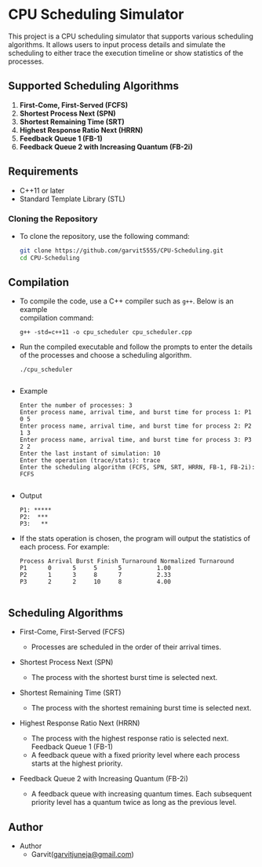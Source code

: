 # CPU Scheduling Simulator

This project is a CPU scheduling simulator that supports various scheduling algorithms. It allows users to input process details and simulate the scheduling to either trace the execution timeline or show statistics of the processes.

## Supported Scheduling Algorithms
1. **First-Come, First-Served (FCFS)**
2. **Shortest Process Next (SPN)**
3. **Shortest Remaining Time (SRT)**
4. **Highest Response Ratio Next (HRRN)**
5. **Feedback Queue 1 (FB-1)**
6. **Feedback Queue 2 with Increasing Quantum (FB-2i)**

## Requirements
- C++11 or later
- Standard Template Library (STL)
### Cloning the Repository

- To clone the repository, use the following command:

  ```bash
  git clone https://github.com/garvit5555/CPU-Scheduling.git
  cd CPU-Scheduling
## Compilation

- To compile the code, use a C++ compiler such as `g++`. Below is an example     
  compilation command:
  ```
  g++ -std=c++11 -o cpu_scheduler cpu_scheduler.cpp

- Run the compiled executable and follow the prompts to enter the details of the   processes and choose a scheduling algorithm.
  ```
  ./cpu_scheduler


- Example
  ```
  Enter the number of processes: 3
  Enter process name, arrival time, and burst time for process 1: P1 0 5
  Enter process name, arrival time, and burst time for process 2: P2 1 3
  Enter process name, arrival time, and burst time for process 3: P3 2 2
  Enter the last instant of simulation: 10
  Enter the operation (trace/stats): trace
  Enter the scheduling algorithm (FCFS, SPN, SRT, HRRN, FB-1, FB-2i): FCFS


- Output
  ```
  P1: *****     
  P2:  ***    
  P3:   **

- If the stats operation is chosen, the program will output the statistics of each     process. For example:
  ```
  Process Arrival Burst Finish Turnaround Normalized Turnaround
  P1      0      5     5      5          1.00
  P2      1      3     8      7          2.33
  P3      2      2     10     8          4.00

  
## Scheduling Algorithms
  - First-Come, First-Served (FCFS)
    - Processes are scheduled in the order of their arrival times.

  - Shortest Process Next (SPN)
    - The process with the shortest burst time is selected next.

  - Shortest Remaining Time (SRT)
    - The process with the shortest remaining burst time is selected next.

  - Highest Response Ratio Next (HRRN)
    - The process with the highest response ratio is selected next.
      Feedback Queue 1 (FB-1)
    - A feedback queue with a fixed priority level where each process starts at the   highest priority.

  - Feedback Queue 2 with Increasing Quantum (FB-2i)
    - A feedback queue with increasing quantum times. Each subsequent priority level 
      has a quantum twice as long as the previous level.

## Author
  - Author
    - Garvit(garvitjuneja@gmail.com)
      
